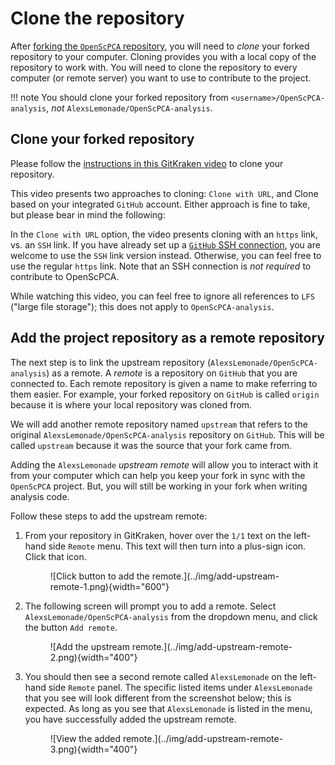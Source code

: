 # Clone the repository

After [forking the `OpenScPCA` repository](./fork-the-repo.md), you will need to _clone_ your forked repository to your computer.
Cloning provides you with a local copy of the repository to work with.
You will need to clone the repository to every computer (or remote server) you want to use to contribute to the project.

!!! note
    You should clone your forked repository from `<username>/OpenScPCA-analysis`, _not_ `AlexsLemonade/OpenScPCA-analysis`.


## Clone your forked repository

Please follow the [instructions in this GitKraken video](https://help.gitkraken.com/gitkraken-client/open-clone-init/#cloning-an-existing-project) to clone your repository.

This video presents two approaches to cloning: `Clone with URL`, and Clone based on your integrated `GitHub` account.
Either approach is fine to take, but please bear in mind the following:

In the `Clone with URL` option, the video presents cloning with an `https` link, vs. an `SSH` link.
If you have already set up a [`GitHub` SSH connection](https://docs.github.com/en/authentication/connecting-to-github-with-ssh), you are welcome to use the `SSH` link version instead.
Otherwise, you can feel free to use the regular `https` link.
Note that an SSH connection is _not required_ to contribute to OpenScPCA.

While watching this video, you can feel free to ignore all references to `LFS` ("large file storage"); this does not apply to `OpenScPCA-analysis`.

## Add the project repository as a remote repository

The next step is to link the upstream repository (`AlexsLemonade/OpenScPCA-analysis`) as a remote.
A _remote_ is a repository on `GitHub` that you are connected to.
Each remote repository is given a name to make referring to them easier.
For example, your forked repository on `GitHub` is called `origin` because it is where your local repository was cloned from.

We will add another remote repository named `upstream` that refers to the original `AlexsLemonade/OpenScPCA-analysis` repository on `GitHub`.
This will be called `upstream` because it was the source that your fork came from.

Adding the `AlexsLemonade` _upstream remote_ will allow you to interact with it from your computer which can help you keep your fork in sync with the `OpenScPCA` project.
But, you will still be working in your fork when writing analysis code.

Follow these steps to add the upstream remote:

1. From your repository in GitKraken, hover over the `1/1` text on the left-hand side `Remote` menu.
This text will then turn into a plus-sign icon.
Click that icon.
    <!-- keep this tabbed in to enable the numbered list -->
    <figure markdown="span">
        ![Click button to add the remote.](../img/add-upstream-remote-1.png){width="600"}
    </figure>

1. The following screen will prompt you to add a remote.
Select `AlexsLemonade/OpenScPCA-analysis` from the dropdown menu, and click the button `Add remote`.
    <figure markdown="span">
        ![Add the upstream remote.](../img/add-upstream-remote-2.png){width="400"}
    </figure>

1. You should then see a second remote called `AlexsLemonade` on the left-hand side `Remote` panel.
The specific listed items under `AlexsLemonade` that you see will look different from the screenshot below; this is expected.
As long as you see that `AlexsLemonade` is listed in the menu, you have successfully added the upstream remote.
    <figure markdown="span">
        ![View the added remote.](../img/add-upstream-remote-3.png){width="400"}
    </figure>
